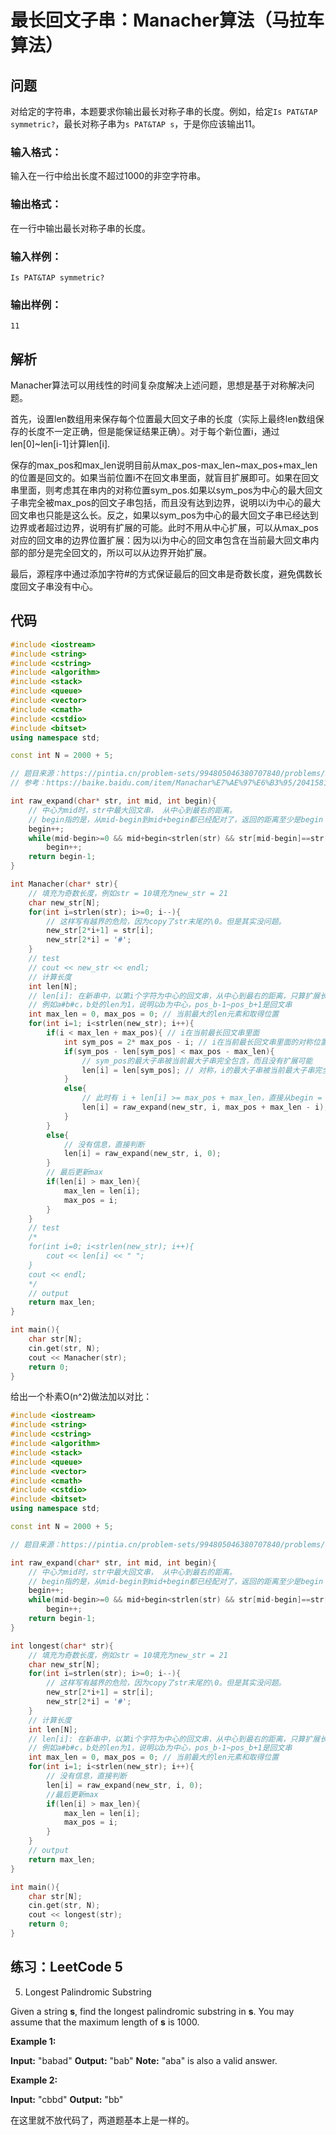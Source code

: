 
# 最长回文子串：Manacher算法（马拉车算法）

## 问题

对给定的字符串，本题要求你输出最长对称子串的长度。例如，给定`Is PAT&TAP symmetric?`，最长对称子串为`s PAT&TAP s`，于是你应该输出11。

### 输入格式：

输入在一行中给出长度不超过1000的非空字符串。

### 输出格式：

在一行中输出最长对称子串的长度。

### 输入样例：

```
Is PAT&TAP symmetric?

```

### 输出样例：

```
11
```

## 解析

Manacher算法可以用线性的时间复杂度解决上述问题，思想是基于对称解决问题。

首先，设置len数组用来保存每个位置最大回文子串的长度（实际上最终len数组保存的长度不一定正确，但是能保证结果正确）。对于每个新位置i，通过len[0]~len[i-1]计算len[i].

保存的max_pos和max_len说明目前从max_pos-max_len~max_pos+max_len的位置是回文的。如果当前位置i不在回文串里面，就盲目扩展即可。如果在回文串里面，则考虑其在串内的对称位置sym_pos.如果以sym_pos为中心的最大回文子串完全被max_pos的回文子串包括，而且没有达到边界，说明以i为中心的最大回文串也只能是这么长。反之，如果以sym_pos为中心的最大回文子串已经达到边界或者超过边界，说明有扩展的可能。此时不用从中心扩展，可以从max_pos对应的回文串的边界位置扩展：因为以i为中心的回文串包含在当前最大回文串内部的部分是完全回文的，所以可以从边界开始扩展。

最后，源程序中通过添加字符#的方式保证最后的回文串是奇数长度，避免偶数长度回文子串没有中心。

## 代码
```cpp
#include <iostream>
#include <string>
#include <cstring>
#include <algorithm>
#include <stack>
#include <queue>
#include <vector>
#include <cmath>
#include <cstdio>
#include <bitset>
using namespace std;

const int N = 2000 + 5;

// 题目来源：https://pintia.cn/problem-sets/994805046380707840/problems/994805067704549376
// 参考：https://baike.baidu.com/item/Manachar%E7%AE%97%E6%B3%95/20415813

int raw_expand(char* str, int mid, int begin){
    // 中心为mid时，str中最大回文串， 从中心到最右的距离。
    // begin指的是，从mid-begin到mid+begin都已经配对了，返回的距离至少是begin
    begin++;
    while(mid-begin>=0 && mid+begin<strlen(str) && str[mid-begin]==str[mid+begin]) 
        begin++;
    return begin-1;
}

int Manacher(char* str){
    // 填充为奇数长度，例如str = 10填充为new_str = 21
    char new_str[N];
    for(int i=strlen(str); i>=0; i--){
        // 这样写有越界的危险，因为copy了str末尾的\0。但是其实没问题。
        new_str[2*i+1] = str[i];
        new_str[2*i] = '#';
    }
    // test
    // cout << new_str << endl;
    // 计算长度
    int len[N]; 
    // len[i]: 在新串中，以第i个字符为中心的回文串，从中心到最右的距离，只算扩展长度。
    // 例如a#b#c，b处的len为1，说明以b为中心，pos_b-1~pos_b+1是回文串
    int max_len = 0, max_pos = 0; // 当前最大的len元素和取得位置
    for(int i=1; i<strlen(new_str); i++){
        if(i < max_len + max_pos){ // i在当前最长回文串里面
            int sym_pos = 2* max_pos - i; // i在当前最长回文串里面的对称位置
            if(sym_pos - len[sym_pos] < max_pos - max_len){ 
                // sym_pos的最大子串被当前最大子串完全包含，而且没有扩展可能
                len[i] = len[sym_pos]; // 对称，i的最大子串被当前最大子串完全包含，所以是可以确定的
            }
            else{
                // 此时有 i + len[i] >= max_pos + max_len，直接从begin = max_pos + max_len - i开始
                len[i] = raw_expand(new_str, i, max_pos + max_len - i);
            }
        }
        else{
            // 没有信息，直接判断
            len[i] = raw_expand(new_str, i, 0);
        }
        // 最后更新max
        if(len[i] > max_len){
            max_len = len[i];
            max_pos = i;
        }
    }
    // test
    /*
    for(int i=0; i<strlen(new_str); i++){
        cout << len[i] << " ";
    }
    cout << endl;
    */
    // output
    return max_len;
}

int main(){
    char str[N];
    cin.get(str, N);
    cout << Manacher(str);
    return 0;
}
```
给出一个朴素O(n^2)做法加以对比：
```cpp
#include <iostream>
#include <string>
#include <cstring>
#include <algorithm>
#include <stack>
#include <queue>
#include <vector>
#include <cmath>
#include <cstdio>
#include <bitset>
using namespace std;

const int N = 2000 + 5;

// 题目来源：https://pintia.cn/problem-sets/994805046380707840/problems/994805067704549376

int raw_expand(char* str, int mid, int begin){
    // 中心为mid时，str中最大回文串， 从中心到最右的距离。
    // begin指的是，从mid-begin到mid+begin都已经配对了，返回的距离至少是begin
    begin++;
    while(mid-begin>=0 && mid+begin<strlen(str) && str[mid-begin]==str[mid+begin]) 
        begin++;
    return begin-1;
}

int longest(char* str){
    // 填充为奇数长度，例如str = 10填充为new_str = 21
    char new_str[N];
    for(int i=strlen(str); i>=0; i--){
        // 这样写有越界的危险，因为copy了str末尾的\0。但是其实没问题。
        new_str[2*i+1] = str[i];
        new_str[2*i] = '#';
    }
    // 计算长度
    int len[N]; 
    // len[i]: 在新串中，以第i个字符为中心的回文串，从中心到最右的距离，只算扩展长度。
    // 例如a#b#c，b处的len为1，说明以b为中心，pos_b-1~pos_b+1是回文串
    int max_len = 0, max_pos = 0; // 当前最大的len元素和取得位置
    for(int i=1; i<strlen(new_str); i++){
        // 没有信息，直接判断
        len[i] = raw_expand(new_str, i, 0);
        //最后更新max
        if(len[i] > max_len){
            max_len = len[i];
            max_pos = i;
        }
    }
    // output
    return max_len;
}

int main(){
    char str[N];
    cin.get(str, N);
    cout << longest(str);
    return 0;
}
```
## 练习：LeetCode 5

5.  Longest Palindromic Substring

Given a string  **s**, find the longest palindromic substring in  **s**. You may assume that the maximum length of  **s**  is 1000.

**Example 1:**

**Input:** "babad"
**Output:** "bab"
**Note:** "aba" is also a valid answer.

**Example 2:**

**Input:** "cbbd"
**Output:** "bb"

在这里就不放代码了，两道题基本上是一样的。
